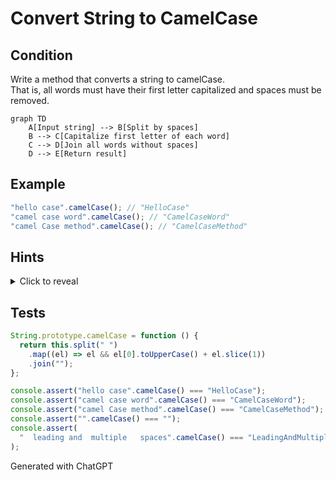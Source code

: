 # Convert String to CamelCase

## Condition

Write a method that converts a string to camelCase.  
That is, all words must have their first letter capitalized and spaces must be removed.

```mermaid
graph TD
    A[Input string] --> B[Split by spaces]
    B --> C[Capitalize first letter of each word]
    C --> D[Join all words without spaces]
    D --> E[Return result]
```

## Example

```javascript
"hello case".camelCase(); // "HelloCase"
"camel case word".camelCase(); // "CamelCaseWord"
"camel Case method".camelCase(); // "CamelCaseMethod"
```

## Hints

<details>
<summary>Click to reveal</summary>

1. Use `split(" ")` to divide the string into words.
2. Use `map()` to capitalize the first letter of each word.
3. Filter out empty strings if needed.
4. Use `join("")` to merge words without spaces.
</details>

## Tests

```javascript
String.prototype.camelCase = function () {
  return this.split(" ")
    .map((el) => el && el[0].toUpperCase() + el.slice(1))
    .join("");
};

console.assert("hello case".camelCase() === "HelloCase");
console.assert("camel case word".camelCase() === "CamelCaseWord");
console.assert("camel Case method".camelCase() === "CamelCaseMethod");
console.assert("".camelCase() === "");
console.assert(
  "  leading and  multiple   spaces".camelCase() === "LeadingAndMultipleSpaces"
);
```

Generated with ChatGPT
